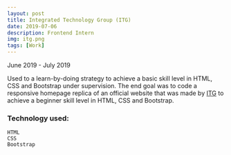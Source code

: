 ```yaml
---
layout: post
title: Integrated Technology Group (ITG)
date: 2019-07-06
description: Frontend Intern
img: itg.png
tags: [Work]
---
```


June 2019 - July 2019

Used to a learn-by-doing strategy to achieve a basic skill level in HTML, CSS and Bootstrap under supervision. The end goal was to code a responsive homepage replica of an official website that was made by [ITG] to achieve a beginner skill level in HTML, CSS and Bootstrap.

### **Technology used:**

```
HTML
CSS
Bootstrap
```

[itg]: https://www.linkedin.com/company/integrated-technology-group-itg-/?originalSubdomain=ca
